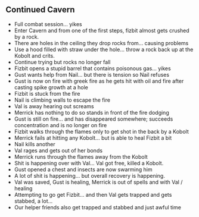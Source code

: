 ## Continued Cavern

- Full combat session... yikes
- Enter Cavern and from one of the first steps, fizbit almost gets crushed by a rock. 
- There are holes in the ceiling they drop rocks from... causing problems
- Use a hood filled with straw under the hole... throw a rock back up at the Kobolt and crits.
- Continue trying but rocks no longer fall
- Fizbit opens a stupid barrel that contains poisonous gas... yikes
- Gust wants help from Nail... but there is tension so Nail refuses
- Gust is now on fire with greek fire as he gets hit with oil and fire after casting spike growth at a hole
- Fizbit is stuck from the fire
- Nail is climbing walls to escape the fire
- Val is away hearing out screams
- Merrick has nothing to do so stands in front of the fire dodging
- Gust is still on fire... and has disappeared somewhere; succeeds concentration and is no longer on fire
- Fizbit walks through the flames only to get shot in the back by a Kobolt
- Merrick fails at hitting any Kobolt... but is able to heal Fizbit a bit
- Nail kills another
- Val rages and gets out of her bonds
- Merrick runs through the flames away from the Kobolt
- Shit is happening over with Val... Val got free, killed a Kobolt. 
- Gust opened a chest and insects are now swarming him
- A lot of shit is happening... but overall recovery is happening.
- Val was saved, Gust is healing, Merrick is out of spells and with Val / healing
- Attempting to go get Fizbit... and then Val gets trapped and gets stabbed, a lot...
- Our helper friends also get trapped and stabbed and just awful time
